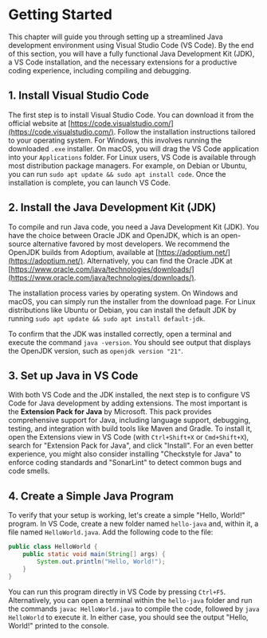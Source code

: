 # Getting Started

This chapter will guide you through setting up a streamlined Java development environment using Visual Studio Code (VS Code). By the end of this section, you will have a fully functional Java Development Kit (JDK), a VS Code installation, and the necessary extensions for a productive coding experience, including compiling and debugging.

## 1. Install Visual Studio Code

The first step is to install Visual Studio Code. You can download it from the official website at [https://code.visualstudio.com/](https://code.visualstudio.com/). Follow the installation instructions tailored to your operating system. For Windows, this involves running the downloaded `.exe` installer. On macOS, you will drag the VS Code application into your `Applications` folder. For Linux users, VS Code is available through most distribution package managers. For example, on Debian or Ubuntu, you can run `sudo apt update && sudo apt install code`. Once the installation is complete, you can launch VS Code.

## 2. Install the Java Development Kit (JDK)

To compile and run Java code, you need a Java Development Kit (JDK). You have the choice between Oracle JDK and OpenJDK, which is an open-source alternative favored by most developers. We recommend the OpenJDK builds from Adoptium, available at [https://adoptium.net/](https://adoptium.net/). Alternatively, you can find the Oracle JDK at [https://www.oracle.com/java/technologies/downloads/](https://www.oracle.com/java/technologies/downloads/).

The installation process varies by operating system. On Windows and macOS, you can simply run the installer from the download page. For Linux distributions like Ubuntu or Debian, you can install the default JDK by running `sudo apt update && sudo apt install default-jdk`.

To confirm that the JDK was installed correctly, open a terminal and execute the command `java -version`. You should see output that displays the OpenJDK version, such as `openjdk version "21"`.

## 3. Set up Java in VS Code

With both VS Code and the JDK installed, the next step is to configure VS Code for Java development by adding extensions. The most important is the **Extension Pack for Java** by Microsoft. This pack provides comprehensive support for Java, including language support, debugging, testing, and integration with build tools like Maven and Gradle. To install it, open the Extensions view in VS Code (with `Ctrl+Shift+X` or `Cmd+Shift+X`), search for "Extension Pack for Java", and click "Install". For an even better experience, you might also consider installing "Checkstyle for Java" to enforce coding standards and "SonarLint" to detect common bugs and code smells.

## 4. Create a Simple Java Program

To verify that your setup is working, let's create a simple "Hello, World!" program. In VS Code, create a new folder named `hello-java` and, within it, a file named `HelloWorld.java`. Add the following code to the file:

```java
public class HelloWorld {
    public static void main(String[] args) {
        System.out.println("Hello, World!");
    }
}
```

You can run this program directly in VS Code by pressing `Ctrl+F5`. Alternatively, you can open a terminal within the `hello-java` folder and run the commands `javac HelloWorld.java` to compile the code, followed by `java HelloWorld` to execute it. In either case, you should see the output "Hello, World!" printed to the console.